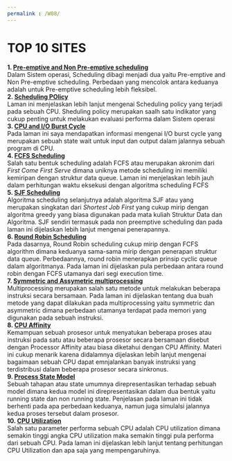 ```yaml
---
permalink : /W08/
---
```


# TOP 10 SITES
**1. [Pre-emptive and Non Pre-emptive scheduling](https://afteracademy.com/blog/what-is-the-difference-between-preemptive-and-non-preemptive-scheduling)**<br />
Dalam Sistem operasi, Scheduling dibagi menjadi dua yaitu Pre-emptive and Non Pre-emptive scheduling. Perbedaan yang mencolok antara keduanya adalah untuk Pre-emptive scheduling lebih fleksibel. <br />
**2. [Scheduling POlicy](https://www.sciencedirect.com/topics/computer-science/scheduling-policy/)**<br />
Laman ini menjelaskan lebih lanjut mengenai Scheduling policy yang terjadi pada sebuah CPU. Sheduling policy merupakan saalh satu indikator yang cukup penting untuk melakukan evaluasi performa dalam Sistem operasi<br />
**3. [CPU and I/O Burst Cycle](https://educatech.in/cpu-i-o-burst-cycle/)**<br />
Pada laman ini saya mendapatkan informasi mengenai I/O burst cycle yang merupakan sebuah state wait untuk input dan output dalam jalannya sebuah program di CPU.<br />
**4. [FCFS Scheduling](https://www.guru99.com/fcfs-scheduling.html)**<br />
Salah satu bentuk scheduling adalah FCFS atau merupakan akronim dari _First Come First Serve_ dimana uniknya metode scheduling ini memiliki kemiripan dengan struktur data queue. Laman ini menjelaskan lebih jauh dalam perhitungan waktu eksekusi dengan algoritma scheduling FCFS<br />
**5. [SJF Scheduling](https://www.geeksforgeeks.org/program-for-shortest-job-first-or-sjf-cpu-scheduling-set-1-non-preemptive)**<br />
Algoritma scheduling selanjutnya adalah algoritma SJF atau yang merupakan singkatan dari _Shortest Job First_ yang cukup mirip dengan algoritma greedy yang biasa digunakan pada mata kuliah Struktur Data dan Algoritma. SJF sendiri termasuk pada non preemptive scheduling dan pada laman ini dijelaskan lebih lanjut mengenai penerapannya. <br />
**6. [Round Robin Scheduling](https://www.guru99.com/round-robin-scheduling-example.html)**<br />
Pada dasarnya, Round Robin scheduling cukup mirip dengan FCFS algorithm dimana keduanya sama-sama mirip dengan penerapan struktur data queue. Perbedaannya, round robin menerapkan prinsip cyclic queue dalam algoritmanya. Pada laman ini dijelaskan pula perbedaan antara round robin dengan FCFS utamanya dari segi execution time.<br />
**7. [Symmetric and Assymetric multiprocessing](https://techdifferences.com/difference-between-symmetric-and-asymmetric-multiprocessing.html)**<br />
Multiprocessing merupakan salah satu metode untuk melakukan beberapa instruksi secara bersamaan. Pada laman ini dijelaskan tentang dua buah metode yang dapat dilakukan pada multiprocessing yaitu symmetric dan asymmetric dimana perbedaan utamanya terdapat pada memori yang digunakan pada sebuah instruksi.<br>
**8. [CPU Affinity](https://www.linuxjournal.com/article/6799)**<br>
Kemampuan sebuah prosesor untuk menyatukan beberapa proses atau instruksi pada satu atau beberapa prosesor secara bersamaan disebut dengan Processor Affinity atau biasa diketahui dengan CPU Affinity. Materi ini cukup menarik karena didalamnya dijelaskan lebih lanjut mengenai bagaimaan sebuah CPU dapat emnjalankan banyak instruksi yang terdistribusi dalam beberapa prosesor secara sinkronus.<br />
**9. [Process State Model](https://slaystudy.com/process-state-models-in-operating-system)**<br>
Sebuah tahapan atau state umumnya direpresentasikan terhadap sebuah model dimana kedua model ini direpresentasikan dalam dua bentuk yaitu running state dan non running state. Penjelasan pada laman ini tidak berhenti pada apa perbedaan keduanya, namun juga simulalsi jalannya kedua proses tersebut dalam prosesor.<br />
**10. [CPU Utilization](https://www.techopedia.com/definition/28291/cpu-utilization)**<br />
Salah satu parameter performa sebuah CPU adalah CPU utilization dimana semakin tinggi angka CPU utilization maka semakin tinggi pula performa dari sebuah CPU. Pada laman ini dijelaskan lebih lanjut tentang perhitungan CPU Utilization dan apa saja yang mempengaruhinya.<br />
